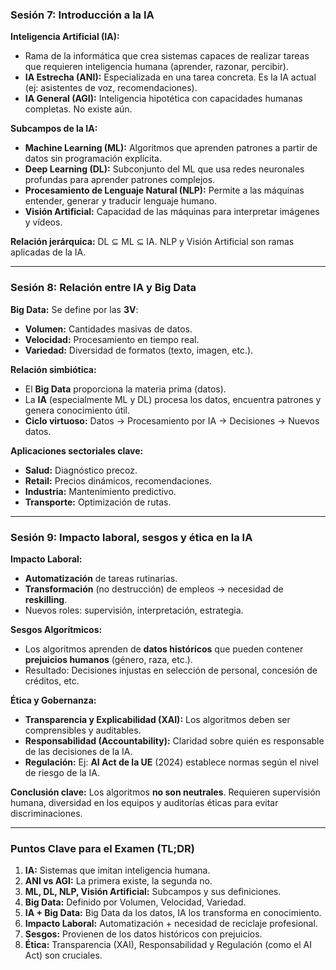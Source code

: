 
### **Sesión 7: Introducción a la IA**

**Inteligencia Artificial (IA):**
- Rama de la informática que crea sistemas capaces de realizar tareas que requieren inteligencia humana (aprender, razonar, percibir).
- **IA Estrecha (ANI):** Especializada en una tarea concreta. Es la IA actual (ej: asistentes de voz, recomendaciones).
- **IA General (AGI):** Inteligencia hipotética con capacidades humanas completas. No existe aún.

**Subcampos de la IA:**
- **Machine Learning (ML):** Algoritmos que aprenden patrones a partir de datos sin programación explícita.
- **Deep Learning (DL):** Subconjunto del ML que usa redes neuronales profundas para aprender patrones complejos.
- **Procesamiento de Lenguaje Natural (NLP):** Permite a las máquinas entender, generar y traducir lenguaje humano.
- **Visión Artificial:** Capacidad de las máquinas para interpretar imágenes y vídeos.

**Relación jerárquica:** DL ⊆ ML ⊆ IA. NLP y Visión Artificial son ramas aplicadas de la IA.

---

### **Sesión 8: Relación entre IA y Big Data**

**Big Data:** Se define por las **3V**:
- **Volumen:** Cantidades masivas de datos.
- **Velocidad:** Procesamiento en tiempo real.
- **Variedad:** Diversidad de formatos (texto, imagen, etc.).

**Relación simbiótica:**
- El **Big Data** proporciona la materia prima (datos).
- La **IA** (especialmente ML y DL) procesa los datos, encuentra patrones y genera conocimiento útil.
- **Ciclo virtuoso:** Datos → Procesamiento por IA → Decisiones → Nuevos datos.

**Aplicaciones sectoriales clave:**
- **Salud:** Diagnóstico precoz.
- **Retail:** Precios dinámicos, recomendaciones.
- **Industria:** Mantenimiento predictivo.
- **Transporte:** Optimización de rutas.

---

### **Sesión 9: Impacto laboral, sesgos y ética en la IA**

**Impacto Laboral:**
- **Automatización** de tareas rutinarias.
- **Transformación** (no destrucción) de empleos → necesidad de **reskilling**.
- Nuevos roles: supervisión, interpretación, estrategia.

**Sesgos Algorítmicos:**
- Los algoritmos aprenden de **datos históricos** que pueden contener **prejuicios humanos** (género, raza, etc.).
- Resultado: Decisiones injustas en selección de personal, concesión de créditos, etc.

**Ética y Gobernanza:**
- **Transparencia y Explicabilidad (XAI):** Los algoritmos deben ser comprensibles y auditables.
- **Responsabilidad (Accountability):** Claridad sobre quién es responsable de las decisiones de la IA.
- **Regulación:** Ej: **AI Act de la UE** (2024) establece normas según el nivel de riesgo de la IA.

**Conclusión clave:** Los algoritmos **no son neutrales**. Requieren supervisión humana, diversidad en los equipos y auditorías éticas para evitar discriminaciones.

---

### **Puntos Clave para el Examen (TL;DR)**

1.  **IA:** Sistemas que imitan inteligencia humana.
2.  **ANI vs AGI:** La primera existe, la segunda no.
3.  **ML, DL, NLP, Visión Artificial:** Subcampos y sus definiciones.
4.  **Big Data:** Definido por Volumen, Velocidad, Variedad.
5.  **IA + Big Data:** Big Data da los datos, IA los transforma en conocimiento.
6.  **Impacto Laboral:** Automatización + necesidad de reciclaje profesional.
7.  **Sesgos:** Provienen de los datos históricos con prejuicios.
8.  **Ética:** Transparencia (XAI), Responsabilidad y Regulación (como el AI Act) son cruciales.

